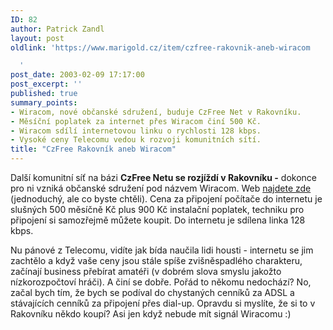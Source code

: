 ```yaml
---
ID: 82
author: Patrick Zandl
layout: post
oldlink: 'https://www.marigold.cz/item/czfree-rakovnik-aneb-wiracom

  '
post_date: 2003-02-09 17:17:00
post_excerpt: ''
published: true
summary_points:
- Wiracom, nové občanské sdružení, buduje CzFree Net v Rakovníku.
- Měsíční poplatek za internet přes Wiracom činí 500 Kč.
- Wiracom sdílí internetovou linku o rychlosti 128 kbps.
- Vysoké ceny Telecomu vedou k rozvoji komunitních sítí.
title: "CzFree Rakovník aneb Wiracom"
---
```


<p>
Další komunitní síť na bázi <STRONG>CzFree Netu se rozjíždí v Rakovníku -</STRONG> dokonce pro ni vzniká občanské sdružení pod názvem Wiracom. Web <A href="http://czfreerakovnik.webpark.cz/" target=_blank>najdete zde</A> (jednoduchý, ale co byste chtěli). Cena za&#160;připojení počítače do internetu je slušných&#160;500 měsíčně&#160;Kč plus 900 Kč instalační poplatek, techniku pro připojení si samozřejmě můžete koupit. Do internetu je sdílena linka 128 kbps. </p>

<p>
Nu pánové z Telecomu, vidíte jak bída naučila lidi housti - internetu se jim zachtělo a když vaše ceny jsou stále spíše zvišněspadlého charakteru, začínají business přebírat amatéři (v dobrém slova smyslu jakožto nízkorozpočtoví hráči). A činí se dobře. Pořád to někomu nedochází? No, začal bych tím, že bych se podíval do chystaných cenníků za ADSL a stávajících cenníků za připojení přes dial-up. Opravdu si myslíte, že si to v Rakovníku někdo koupí? Asi jen když nebude mít signál Wiracomu :)</p>